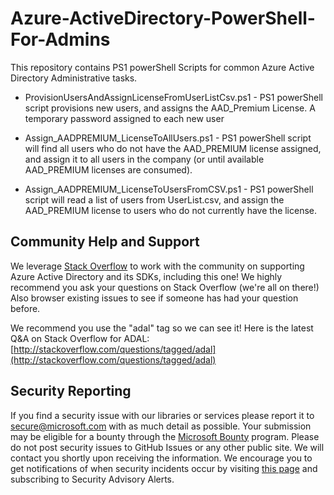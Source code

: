 Azure-ActiveDirectory-PowerShell-For-Admins
===========================================

This repository contains PS1 powerShell Scripts for common Azure Active Directory Administrative tasks.

* ProvisionUsersAndAssignLicenseFromUserListCsv.ps1 - PS1 powerShell script provisions new users, and assigns the AAD_Premium License.  A temporary password assigned to each new user

* Assign_AADPREMIUM_LicenseToAllUsers.ps1 - PS1 powerShell script will find all users who do not have the AAD_PREMIUM license assigned, and assign it to all users in the company (or until available AAD_PREMIUM licenses are consumed). 

* Assign_AADPREMIUM_LicenseToUsersFromCSV.ps1 - PS1 powerShell script will read a list of users from UserList.csv, and assign the AAD_PREMIUM license to users who do not currently have the license. 


## Community Help and Support

We leverage [Stack Overflow](http://stackoverflow.com/) to work with the community on supporting Azure Active Directory and its SDKs, including this one! We highly recommend you ask your questions on Stack Overflow (we're all on there!) Also browser existing issues to see if someone has had your question before. 

We recommend you use the "adal" tag so we can see it! Here is the latest Q&A on Stack Overflow for ADAL: [http://stackoverflow.com/questions/tagged/adal](http://stackoverflow.com/questions/tagged/adal)

## Security Reporting

If you find a security issue with our libraries or services please report it to [secure@microsoft.com](mailto:secure@microsoft.com) with as much detail as possible. Your submission may be eligible for a bounty through the [Microsoft Bounty](http://aka.ms/bugbounty) program. Please do not post security issues to GitHub Issues or any other public site. We will contact you shortly upon receiving the information. We encourage you to get notifications of when security incidents occur by visiting [this page](https://technet.microsoft.com/en-us/security/dd252948) and subscribing to Security Advisory Alerts.
